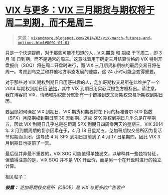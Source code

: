 <!--yml

分类：未分类

日期：2024-05-18 16:10:56

-->

# [VIX 与更多：VIX 三月期货与期权将于周二到期，而不是周三](http://vixandmore.blogspot.com/2014/03/vix-march-futures-and-options.html#0001-01-01)

> 来源：[`vixandmore.blogspot.com/2014/03/vix-march-futures-and-options.html#0001-01-01`](http://vixandmore.blogspot.com/2014/03/vix-march-futures-and-options.html#0001-01-01)

只是一个快速提醒，对于那些可能不知道的人，[VIX 期货](http://vixandmore.blogspot.com/search/label/VIX%20futures) 和 [期权](http://vixandmore.blogspot.com/search/label/VIX%20options) 于下周二，即 3 月 18 日到期，而不是通常的周三。这意味着用于确定三月结算价格的 VIX 特别开盘报价（SOQ）将在周二开盘时进行，而 VIX 三月期货和期权的最后交易日将在周一。考虑到乌克兰和其他地方事态发展的速度，这 24 小时可能会变得重要。

对于那些对 VIX 期权到期日日历感兴趣的人，芝加哥期权交易所在此维护了一个 2014 年期权到期日历 [链接](http://www.cboe.com/TradTool/2014_CBOEwebsite.pdf)，其中 VIX 到期日用实心深橙色方框标出。请注意，我在博客的 VIX、情绪和期权部分底部有一个链接到芝加哥期权交易所期权到期日历。

要回顾如何确定 VIX 到期日，VIX 期货和期权将在下月的标准普尔 500 指数（SPX）月度期权到期日前 30 天到期。这些 SPX 期权到期日几乎总是在星期五，因此 VIX 到期日几乎总是在距离 SPX 到期日四周零两天的星期三。VIX 2014 年 3 月到期周期的复杂因素在于，4 月 18 日星期五，芝加哥期权交易所因为复活节假期而关闭，这导致 4 月 SPX 到期日提前到了 4 月 17 日星期四，因此 VIX 3 月到期日也提前了一天。

最后但并非最不重要的，VIX SOQ 可能值得单独发文，以解释其一些独特特征，但值得注意的是，VIX SOQ 并不是 VIX 开盘价，而是另一个在开盘时进行的独立计算。

相关帖子：

****披露：*** *芝加哥期权交易所（CBOE）是 VIX 与更多的广告客户**
